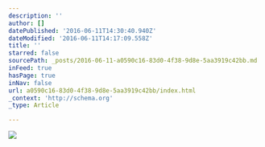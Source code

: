 ```yaml
---
description: ''
author: []
datePublished: '2016-06-11T14:30:40.940Z'
dateModified: '2016-06-11T14:17:09.558Z'
title: ''
starred: false
sourcePath: _posts/2016-06-11-a0590c16-83d0-4f38-9d8e-5aa3919c42bb.md
inFeed: true
hasPage: true
inNav: false
url: a0590c16-83d0-4f38-9d8e-5aa3919c42bb/index.html
_context: 'http://schema.org'
_type: Article

---
```

![](https://the-grid-user-content.s3-us-west-2.amazonaws.com/7eb84977-1654-40c0-a1a0-64fd499f6505.jpg)